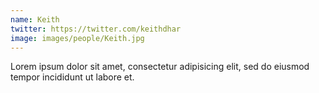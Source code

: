 ```yaml
---
name: Keith
twitter: https://twitter.com/keithdhar
image: images/people/Keith.jpg
---
```

Lorem ipsum dolor sit amet, consectetur adipisicing elit, sed do eiusmod tempor incididunt ut labore et.